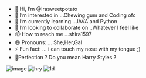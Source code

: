 - 👋 Hi, I’m @Irasweetpotato
- 👀 I’m interested in ...Chewing gum and Coding ofc 
- 🌱 I’m currently learning ..JAVA and Python
- 💞️ I’m looking to collaborate on ..Whatever I feel like 
- 📫 How to reach me ...shira1597
- 😄 Pronouns: ... She,Her,Gal 
- ⚡ Fun fact: ... i can touch my nose with my tongue ;)
- 💖Perfection ? Do you mean Harry Styles ?
<!---
Irasweetpotato/Irasweetpotato is a ✨ special ✨ repository because its `README.md` (this file) appears on your GitHub profile.
You can click the Preview link to take a look at your changes.
--->
![image](https://user-images.githubusercontent.com/93521841/143896306-b4f59734-1496-4b61-a4a9-dc7ab90b26e5.png)
![hry](https://user-images.githubusercontent.com/93521841/143825062-31e21bc0-e310-4527-ac10-afb8df4eec4e.gif)
![1d](https://user-images.githubusercontent.com/93521841/143825083-b2f4d122-17c8-419c-8ec1-0d8bf93e9f69.gif)

